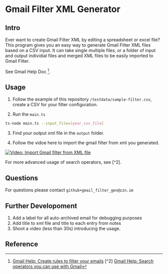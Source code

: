 # Gmail Filter XML Generator

## Intro

Ever want to create Gmail Filter XML by editing a spreadsheet or excel file? 
This program gives you an easy way to generate Gmail Filter XML files based on a CSV input.
It can take single multiple files, or a folder of input and output individial files and 
merged XML files to be easily imported to Gmail Filter.

See Gmail Help Doc [^1].

## Usage

1. Follow the example of this repository `/testdata/sample-filter.csv`, 
create a CSV for your filter configuration.

2. Run the `main.ts`

```bash
ts-node main.ts --input_file=[your_csv_file]
```

3. Find your output xml file in the `output` folder.

4. Follow the vidoe here to import the gmail filter from xml you generated.

[![Video: Import Gmail filter from XML file](http://img.youtube.com/vi/bqtqKcJXYxQ/0.jpg)](https://youtu.be/bqtqKcJXYxQ?t=32s)

For more advanced usage of search operators, see [^2].

## Questions

For questions please contact `github+gmail_filter_gen@zzn.im`


## Further Developoment

1. Add a label for all auto-archived email for debugging purposes
2. Add title to xml file and title to each entry from notes
3. Shoot a video (less than 30s) introducing the usage.

## Reference

[^1]: [Gmail Help: Create rules to filter your emails](https://support.google.com/mail/answer/6579?hl=en)
[^2] [Gmail Help: Search operators you can use with Gmail](https://support.google.com/mail/answer/7190?hl=en)
